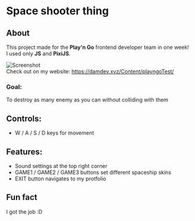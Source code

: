 # Space shooter thing
## About
This project made for the **Play'n Go** frontend developer team in one week!
<br>I used only **JS** and **PixiJS**.

![Screenshot](https://damdev.xyz/Data/Posts/Projects/playnGoTask/playnGoTask0.png)
<br>Check out on my website: https://damdev.xyz/Content/playngoTest/

### Goal:
To destroy as many enemy as you can without colliding with them

## Controls:
- W / A / S / D keys for movement

## Features:
- Sound settings at the top right corner
- GAME1 / GAME2 / GAME3 buttons set different spaceship skins
- EXIT button navigates to my protfolio

## Fun fact
I got the job :D
